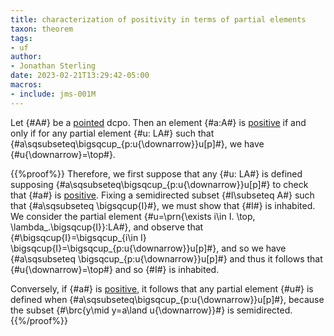 ```yaml
---
title: characterization of positivity in terms of partial elements
taxon: theorem
tags: 
- uf
author:
- Jonathan Sterling
date: 2023-02-21T13:29:42-05:00
macros:
- include: jms-001M
---
```


Let {#A#} be a [pointed](jms-001S) dcpo. Then an element {#a:A#} is [positive](jms-001M) if and only if for any partial element {#u: LA#} such that {#a\sqsubseteq\bigsqcup_{p:u{\downarrow}}u[p]#}, we have {#u{\downarrow}=\top#}.

{{%proof%}}
Therefore, we first suppose that any {#u: LA#} is defined supposing {#a\sqsubseteq\bigsqcup_{p:u{\downarrow}}u[p]#} to check that {#a#} is [positive](jms-001M). Fixing a semidirected subset {#I\subseteq A#} such that {#a\sqsubseteq \bigsqcup{I}#}, we must show that {#I#} is inhabited.
We consider the partial element {#u=\prn{\exists i\in I. \top, \lambda\_.\bigsqcup{I}}:LA#}, and observe that {#\bigsqcup{I}=\bigsqcup_{i\in I} \bigsqcup{I}=\bigsqcup_{p:u{\downarrow}}u[p]#}, and so we have {#a\sqsubseteq \bigsqcup_{p:u{\downarrow}}u[p]#} and thus it follows that {#u{\downarrow}=\top#} and so {#I#} is inhabited.

Conversely, if {#a#} is [positive](jms-001M), it follows that any partial element {#u#} is defined when {#a\sqsubseteq\bigsqcup_{p:u{\downarrow}}u[p]#}, because the subset {#\brc{y\mid y=a\land u{\downarrow}}#} is semidirected.
{{%/proof%}}

